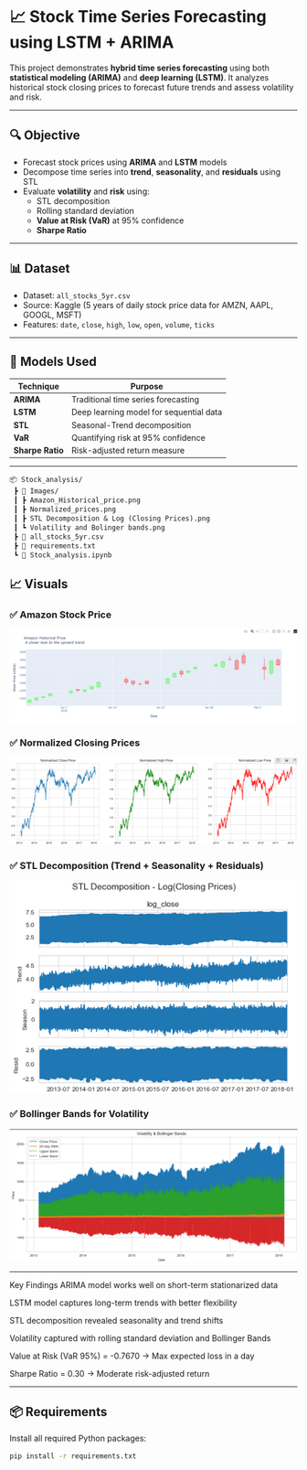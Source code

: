 # 📈 Stock Time Series Forecasting using LSTM + ARIMA

This project demonstrates **hybrid time series forecasting** using both **statistical modeling (ARIMA)** and **deep learning (LSTM)**. It analyzes historical stock closing prices to forecast future trends and assess volatility and risk.

---

## 🔍 Objective

- Forecast stock prices using **ARIMA** and **LSTM** models  
- Decompose time series into **trend**, **seasonality**, and **residuals** using STL  
- Evaluate **volatility** and **risk** using:
  - STL decomposition  
  - Rolling standard deviation  
  - **Value at Risk (VaR)** at 95% confidence  
  - **Sharpe Ratio**

---

## 📊 Dataset

- Dataset: `all_stocks_5yr.csv`  
- Source: Kaggle (5 years of daily stock price data for AMZN, AAPL, GOOGL, MSFT)  
- Features: `date`, `close`, `high`, `low`, `open`, `volume`, `ticks`  

---

## 🧠 Models Used

| Technique | Purpose |
|-----------|---------|
| **ARIMA** | Traditional time series forecasting |
| **LSTM**  | Deep learning model for sequential data |
| **STL**   | Seasonal-Trend decomposition |
| **VaR**   | Quantifying risk at 95% confidence |
| **Sharpe Ratio** | Risk-adjusted return measure |

---
```
📦 Stock_analysis/
 ┣ 📂 Images/
 ┃ ┣ Amazon_Historical_price.png
 ┃ ┣ Normalized_prices.png
 ┃ ┣ STL Decomposition & Log (Closing Prices).png
 ┃ ┗ Volatility and Bolinger bands.png
 ┣ 📄 all_stocks_5yr.csv
 ┣ 📄 requirements.txt
 ┗ 📄 Stock_analysis.ipynb
```


## 📈 Visuals

### ✅ Amazon Stock Price
![Amazon Historical](Images/Amazon_Historical_price.png)

### ✅ Normalized Closing Prices
![Normalized](Images/Normalized_prices.png)

### ✅ STL Decomposition (Trend + Seasonality + Residuals)
![STL](Images/STL%20Decomposition%20%26%20Log%20%28Closing%20Prices%29.png)

### ✅ Bollinger Bands for Volatility
![Bollinger](Images/Volatility%20and%20Bolinger%20bands.png)

---

Key Findings
ARIMA model works well on short-term stationarized data

LSTM model captures long-term trends with better flexibility

STL decomposition revealed seasonality and trend shifts

Volatility captured with rolling standard deviation and Bollinger Bands

Value at Risk (VaR 95%) = -0.7670 → Max expected loss in a day

Sharpe Ratio = 0.30 → Moderate risk-adjusted return

---


## 📦 Requirements

Install all required Python packages:

```bash
pip install -r requirements.txt
```
